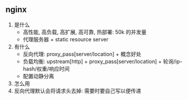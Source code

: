 ## nginx

1. 是什么
   - 高性能, 高负载, 高扩展, 高可靠, 热部署: 50k 的并发量
   - 代理服务器 + static resource server
2. 有什么
   - 反向代理: proxy_pass[server/location] + 概念好处
   - 负载均衡: upstream[http] + proxy_pass[server/location] + 轮询/ip-hash/权重/响应时间
   - 配置动静分离
3. 怎么用
4. 反向代理默认会将请求头去掉: 需要时要自己写以便传递
